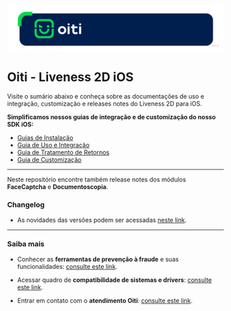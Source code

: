 <p style="align: center;">
  <img src="Images/OitiHeader.png"/>
</p>

# Oiti - Liveness 2D iOS

Visite o sumário abaixo e conheça sobre as documentações de uso e integração, customização e releases notes do Liveness 2D para iOS.

**Simplificamos nossos guias de integração e de customização do nosso SDK iOS:**

- [Guias de Instalação](https://devcenter.certiface.io/docs/guia-de-instalacao-ios)
- [Guia de Uso e Integração](https://devcenter.certiface.io/docs/guia-de-uso-e-integracao-ios)
- [Guia de Tratamento de Retornos](https://devcenter.certiface.io/docs/guia-de-tratamento-de-retorno-ios)
- [Guia de Customização](https://devcenter.certiface.io/docs/customiza%C3%A7%C3%A3o-ios)

--- 

Neste repositório encontre também release notes dos módulos **FaceCaptcha** e **Documentoscopia**.

### Changelog

- As novidades das versões podem ser acessadas [neste link](Changelogs/changelog.md).

--- 

### Saiba mais

- Conhecer as **ferramentas de prevenção à fraude** e suas funcionalidades:  [consulte este link](https://devcenter.certiface.io/docs/certiface-funcionalidades).

- Acessar quadro de **compatibilidade de sistemas e drivers**: [consulte este link](https://devcenter.certiface.io/docs/compatibilidade-dos-servicos).

- Entrar em contato com o **atendimento Oiti**: [consulte este link](https://devcenter.certiface.io/docs/portal-de-atendimento).